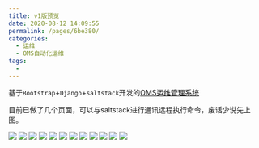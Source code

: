 ```yaml
---
title: v1版预览
date: 2020-08-12 14:09:55
permalink: /pages/6be380/
categories: 
  - 运维
  - OMS自动化运维
tags: 
  - 
---
```


基于`Bootstrap`+`Django`+`saltstack`开发的[OMS运维管理系统](https://github.com/ywzhou123/OMS)

目前已做了几个页面，可以与saltstack进行通讯远程执行命令，废话少说先上图。

<!-- more -->

![](https://s1.51cto.com/wyfs02/M01/7D/EB/wKioL1bzSDDhx48TAADW8p-gU1k979.png)
![](https://s4.51cto.com/wyfs02/M02/7D/EE/wKiom1bzR5iREnUwAAHbBNzMIWI508.png)
![](https://s4.51cto.com/wyfs02/M02/7D/EB/wKioL1bzSDHz0aJnAAFM1krATZA847.png)
![](https://s4.51cto.com/wyfs02/M02/7D/EB/wKioL1bzSDKhTQ-HAAFLBFasRJQ299.png)
![](https://s4.51cto.com/wyfs02/M00/7D/EE/wKiom1bzR5qjxzS-AAElzgmNp_8859.png)
![](https://s5.51cto.com/wyfs02/M01/7D/EE/wKiom1bzR5ySveUwAAEZcaM2w2Q845.png)
![](https://s1.51cto.com/wyfs02/M00/7D/EE/wKiom1bzR5vAWreYAAF1D1I-ycI936.png)
![](https://s1.51cto.com/wyfs02/M00/7D/EB/wKioL1bzSDPDnmrdAAGNdlesX3Q404.png)
![](https://s5.51cto.com/wyfs02/M00/7D/EB/wKioL1bzSDShBxklAAH48XXLhso520.png)
![](https://s5.51cto.com/wyfs02/M01/7D/EE/wKiom1bzR53yFz_DAAFrd6YCz_w260.png)
![](https://s2.51cto.com/wyfs02/M01/7D/EB/wKioL1bzSDfRKs7BAAF3PCPz-Tw450.png)
![](https://s3.51cto.com/wyfs02/M00/7D/EE/wKiom1bzSOWR_nJnAAIaXENyK84513.png)